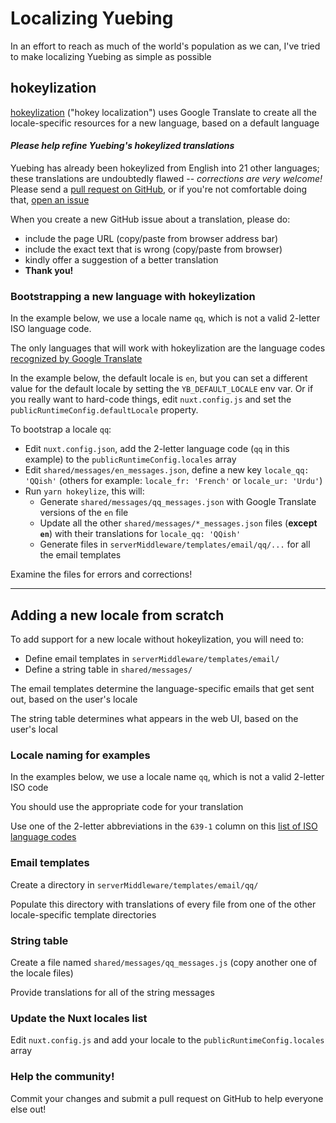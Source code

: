 Localizing Yuebing
==================
In an effort to reach as much of the world's population as we can,
I've tried to make localizing Yuebing as simple as possible

## hokeylization
[hokeylization](https://github.com/cobbzilla/hokeylization) ("hokey localization") uses Google Translate to
create all the locale-specific resources for a new language, based on a default language

#### *Please help refine Yuebing's hokeylized translations*
Yuebing has already been hokeylized from English into 21 other languages; these translations are undoubtedly
flawed -- *corrections are very welcome!* Please send a [pull request on GitHub](https://github.com/cobbzilla/yuebing/pulls),
or if you're not comfortable doing that, [open an issue](https://github.com/cobbzilla/yuebing/issues)

When you create a new GitHub issue about a translation, please do:
* include the page URL (copy/paste from browser address bar)
* include the exact text that is wrong (copy/paste from browser)
* kindly offer a suggestion of a better translation
* **Thank you!**

### Bootstrapping a new language with hokeylization
In the example below, we use a locale name `qq`, which is not a valid 2-letter ISO language code.

The only languages that will work with hokeylization are the language codes
[recognized by Google Translate](https://cloud.google.com/translate/docs/languages)

In the example below, the default locale is `en`, but you can set a different value for the default locale
by setting the `YB_DEFAULT_LOCALE` env var. Or if you really want to hard-code things, edit `nuxt.config.js` and
set the `publicRuntimeConfig.defaultLocale` property.

To bootstrap a locale `qq`:
* Edit `nuxt.config.json`, add the 2-letter language code (`qq` in this example) to the `publicRuntimeConfig.locales` array
* Edit `shared/messages/en_messages.json`, define a new key `locale_qq: 'QQish'` (others for example: `locale_fr: 'French'` or `locale_ur: 'Urdu'`)
* Run `yarn hokeylize`, this will:
  * Generate `shared/messages/qq_messages.json` with Google Translate versions of the `en` file
  * Update all the other `shared/messages/*_messages.json` files (**except `en`**) with their translations for `locale_qq: 'QQish'`
  * Generate files in `serverMiddleware/templates/email/qq/...` for all the email templates

Examine the files for errors and corrections!

----

## Adding a new locale from scratch
To add support for a new locale without hokeylization, you will need to:
* Define email templates in `serverMiddleware/templates/email/`
* Define a string table in `shared/messages/`

The email templates determine the language-specific emails that get sent out, based on the user's locale

The string table determines what appears in the web UI, based on the user's local

### Locale naming for examples
In the examples below, we use a locale name `qq`, which is not a valid 2-letter ISO code

You should use the appropriate code for your translation

Use one of the 2-letter abbreviations in the `639-1` column on this
<a href="https://en.wikipedia.org/wiki/List_of_ISO_639-1_codes">list of ISO language codes</a> 

### Email templates
Create a directory in `serverMiddleware/templates/email/qq/`

Populate this directory with translations of every file from one of the other locale-specific template directories

### String table
Create a file named `shared/messages/qq_messages.js` (copy another one of the locale files)

Provide translations for all of the string messages

### Update the Nuxt locales list
Edit `nuxt.config.js` and add your locale to the `publicRuntimeConfig.locales` array

### Help the community!
Commit your changes and submit a pull request on GitHub to help everyone else out!
